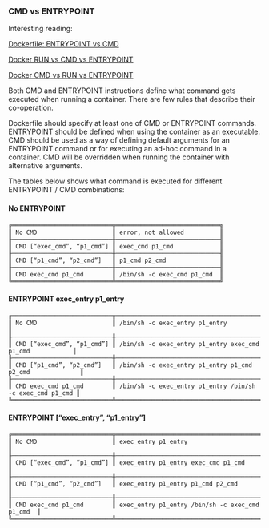 ### CMD vs ENTRYPOINT

Interesting reading:

[Dockerfile: ENTRYPOINT vs CMD](https://www.ctl.io/developers/blog/post/dockerfile-entrypoint-vs-cmd/)

[Docker RUN vs CMD vs ENTRYPOINT](http://goinbigdata.com/docker-run-vs-cmd-vs-entrypoint/)

[Docker CMD vs RUN vs ENTRYPOINT](http://mnkartik.github.io/docker/docker-160)

Both CMD and ENTRYPOINT instructions define what command gets executed when running a container. There are few rules that describe their co-operation.

Dockerfile should specify at least one of CMD or ENTRYPOINT commands.
ENTRYPOINT should be defined when using the container as an executable.
CMD should be used as a way of defining default arguments for an ENTRYPOINT command or for executing an ad-hoc command in a container.
CMD will be overridden when running the container with alternative arguments.


The tables below shows what command is executed for different ENTRYPOINT / CMD combinations:

#### No ENTRYPOINT

```
╔════════════════════════════╦═════════════════════════════╗
║ No CMD                     ║ error, not allowed          ║
╟────────────────────────────╫─────────────────────────────╢
║ CMD [“exec_cmd”, “p1_cmd”] ║ exec_cmd p1_cmd             ║
╟────────────────────────────╫─────────────────────────────╢
║ CMD [“p1_cmd”, “p2_cmd”]   ║ p1_cmd p2_cmd               ║
╟────────────────────────────╫─────────────────────────────╢
║ CMD exec_cmd p1_cmd        ║ /bin/sh -c exec_cmd p1_cmd  ║
╚════════════════════════════╩═════════════════════════════╝
```

#### ENTRYPOINT exec_entry p1_entry

```
╔════════════════════════════╦═══════════════════════════════════════════════════════════╗
║ No CMD                     ║ /bin/sh -c exec_entry p1_entry                            ║
╟────────────────────────────╫───────────────────────────────────────────────────────────╢
║ CMD [“exec_cmd”, “p1_cmd”] ║ /bin/sh -c exec_entry p1_entry exec_cmd p1_cmd            ║
╟────────────────────────────╫───────────────────────────────────────────────────────────╢
║ CMD [“p1_cmd”, “p2_cmd”]   ║ /bin/sh -c exec_entry p1_entry p1_cmd p2_cmd              ║
╟────────────────────────────╫───────────────────────────────────────────────────────────╢
║ CMD exec_cmd p1_cmd        ║ /bin/sh -c exec_entry p1_entry /bin/sh -c exec_cmd p1_cmd ║
╚════════════════════════════╩═══════════════════════════════════════════════════════════╝
```

#### ENTRYPOINT [“exec_entry”, “p1_entry”]

```
╔════════════════════════════╦═════════════════════════════════════════════════╗
║ No CMD                     ║ exec_entry p1_entry                             ║
╟────────────────────────────╫─────────────────────────────────────────────────╢
║ CMD [“exec_cmd”, “p1_cmd”] ║ exec_entry p1_entry exec_cmd p1_cmd             ║
╟────────────────────────────╫─────────────────────────────────────────────────╢
║ CMD [“p1_cmd”, “p2_cmd”]   ║ exec_entry p1_entry p1_cmd p2_cmd               ║
╟────────────────────────────╫─────────────────────────────────────────────────╢
║ CMD exec_cmd p1_cmd        ║ exec_entry p1_entry /bin/sh -c exec_cmd p1_cmd  ║
╚════════════════════════════╩═════════════════════════════════════════════════╝
```
